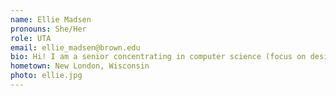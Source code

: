 ```yaml
---
name: Ellie Madsen
pronouns: She/Her
role: UTA 
email: ellie_madsen@brown.edu
bio: Hi! I am a senior concentrating in computer science (focus on design+src) and environmental studies (focus on equity). I like to read, cook, collect plants, and thrift/sew clothes. My favorite emoji is (not readable)
hometown: New London, Wisconsin
photo: ellie.jpg
---
```

